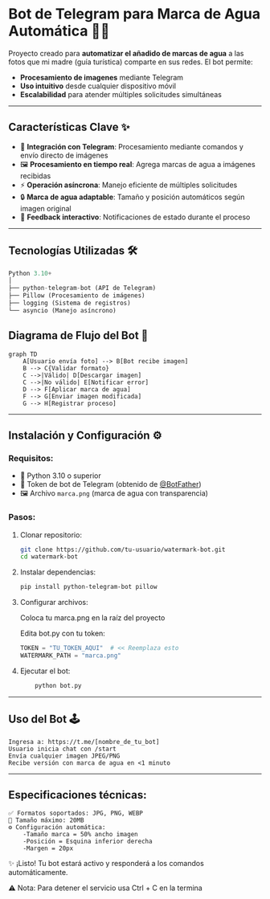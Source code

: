 # Bot de Telegram para Marca de Agua Automática 📸🤖

Proyecto creado para **automatizar el añadido de marcas de agua** a las fotos que mi madre (guía turística) comparte en sus redes. 
El bot permite:
- **Procesamiento de imagenes** mediante Telegram
- **Uso intuitivo** desde cualquier dispositivo móvil
- **Escalabilidad** para atender múltiples solicitudes simultáneas

---

## **Características Clave** ✨
- 🚀 **Integración con Telegram**: Procesamiento mediante comandos y envío directo de imágenes
- 🖼️ **Procesamiento en tiempo real**: Agrega marcas de agua a imágenes recibidas
- ⚡ **Operación asíncrona**: Manejo eficiente de múltiples solicitudes
- 🔒 **Marca de agua adaptable**: Tamaño y posición automáticos según imagen original
- 📲 **Feedback interactivo**: Notificaciones de estado durante el proceso

---

## **Tecnologías Utilizadas** 🛠️
```python
Python 3.10+
│
├── python-telegram-bot (API de Telegram)
├── Pillow (Procesamiento de imágenes)
├── logging (Sistema de registros)
└── asyncio (Manejo asíncrono)
```

## **Diagrama de Flujo del Bot** 🔄

```mermaid
graph TD
    A[Usuario envía foto] --> B[Bot recibe imagen]
    B --> C{Validar formato}
    C -->|Válido| D[Descargar imagen]
    C -->|No válido| E[Notificar error]
    D --> F[Aplicar marca de agua]
    F --> G[Enviar imagen modificada]
    G --> H[Registrar proceso]
```

---

## **Instalación y Configuración** ⚙️

### Requisitos:
- 🐍 Python 3.10 o superior
- 🤖 Token de bot de Telegram (obtenido de [@BotFather](https://t.me/BotFather))
- 🖼️ Archivo `marca.png` (marca de agua con transparencia)

### Pasos:
1. Clonar repositorio:
    ```bash
    git clone https://github.com/tu-usuario/watermark-bot.git
    cd watermark-bot
    ```

2. Instalar dependencias:

      ```bash
      pip install python-telegram-bot pillow
      ```


3. Configurar archivos:
  
    Coloca tu marca.png en la raíz del proyecto
  
    Edita bot.py con tu token:
  
      ```python
      TOKEN = "TU_TOKEN_AQUI"  # << Reemplaza esto
      WATERMARK_PATH = "marca.png"
      ```
      
      
4. Ejecutar el bot:
    
    ```bash
        python bot.py
    ```

---

## **Uso del Bot 🕹️**
    
    Ingresa a: https://t.me/[nombre_de_tu_bot]
    Usuario inicia chat con /start
    Envía cualquier imagen JPEG/PNG
    Recibe versión con marca de agua en <1 minuto
---    
## **Especificaciones técnicas:**
   
    ✅ Formatos soportados: JPG, PNG, WEBP
    📏 Tamaño máximo: 20MB
    ⚙️ Configuración automática:
        -Tamaño marca = 50% ancho imagen
        -Posición = Esquina inferior derecha
        -Margen = 20px
 

✨ ¡Listo! Tu bot estará activo y responderá a los comandos automáticamente.

⚠️ Nota: Para detener el servicio usa Ctrl + C en la termina
